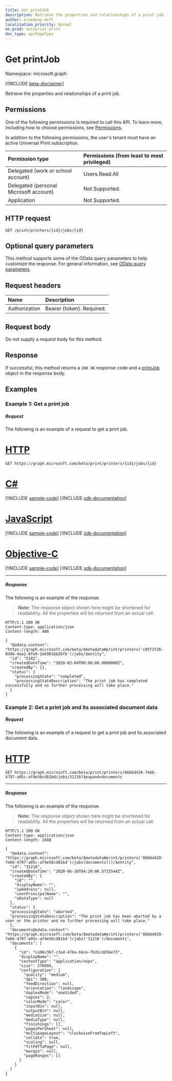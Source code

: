 ```yaml
---
title: Get printJob
description: Retrieve the properties and relationships of a print job.
author: braedenp-msft
localization_priority: Normal
ms.prod: universal-print
doc_type: apiPageType
---
```


# Get printJob

Namespace: microsoft.graph

[!INCLUDE [beta-disclaimer](../../includes/beta-disclaimer.md)]

Retrieve the properties and relationships of a print job.

## Permissions
One of the following permissions is required to call this API. To learn more, including how to choose permissions, see [Permissions](/graph/permissions-reference).

In addition to the following permissions, the user's tenant must have an active Universal Print subscription.

|Permission type | Permissions (from least to most privileged) |
|:---------------|:--------------------------------------------|
|Delegated (work or school account)| Users.Read.All |
|Delegated (personal Microsoft account)|Not Supported.|
|Application|Not Supported.|

## HTTP request
<!-- { "blockType": "ignored" } -->
```http
GET /print/printers/{id}/jobs/{id}
```

## Optional query parameters
This method supports some of the OData query parameters to help customize the response. For general information, see [OData query parameters](/graph/query-parameters).

## Request headers
| Name      |Description|
|:----------|:----------|
| Authorization | Bearer {token}. Required. |

## Request body
Do not supply a request body for this method.
## Response
If successful, this method returns a `200 OK` response code and a [printJob](../resources/printjob.md) object in the response body.
## Examples

### Example 1: Get a print job

##### Request
The following is an example of a request to get a print job.

# [HTTP](#tab/http)
<!-- {
  "blockType": "request",
  "name": "get_printjob"
}-->
```msgraph-interactive
GET https://graph.microsoft.com/beta/print/printers/{id}/jobs/{id}
```
# [C#](#tab/csharp)
[!INCLUDE [sample-code](../includes/snippets/csharp/get-printjob-csharp-snippets.md)]
[!INCLUDE [sdk-documentation](../includes/snippets/snippets-sdk-documentation-link.md)]

# [JavaScript](#tab/javascript)
[!INCLUDE [sample-code](../includes/snippets/javascript/get-printjob-javascript-snippets.md)]
[!INCLUDE [sdk-documentation](../includes/snippets/snippets-sdk-documentation-link.md)]

# [Objective-C](#tab/objc)
[!INCLUDE [sample-code](../includes/snippets/objc/get-printjob-objc-snippets.md)]
[!INCLUDE [sdk-documentation](../includes/snippets/snippets-sdk-documentation-link.md)]

---

##### Response
The following is an example of the response.
>**Note:** The response object shown here might be shortened for readability. All the properties will be returned from an actual call.
<!-- {
  "blockType": "response",
  "truncated": true,
  "@odata.type": "microsoft.graph.printJob"
} -->
```http
HTTP/1.1 200 OK
Content-type: application/json
Content-length: 408

{
  "@odata.context": "https://graph.microsoft.com/beta/$metadata#print/printers('c05f3726-0d4b-4aa1-8fe9-2eb981bb26fb')/jobs/$entity",
  "id": "5182",
  "createdDateTime": "2020-02-04T00:00:00.0000000Z",
  "createdBy": {},
  "status": {
    "processingState": "completed",
    "processingStateDescription": "The print job has completed successfully and no further processing will take place."
  }
}
```

### Example 2: Get a print job and its associated document data

##### Request
The following is an example of a request to get a print job and its associated document data.

# [HTTP](#tab/http)
<!-- {
  "blockType": "request",
  "name": "get_jobs"
}-->
```msgraph-interactive
GET https://graph.microsoft.com/beta/print/printers/86b6d420-7e6b-4797-a05c-af4e56cd81bd/jobs/31216?$expand=documents
```

---

##### Response
The following is an example of the response.
>**Note:** The response object shown here might be shortened for readability. All the properties will be returned from an actual call.
<!-- {
  "blockType": "response",
  "truncated": true,
  "@odata.type": "microsoft.graph.printJob",
  "isCollection": true
} -->
```http
HTTP/1.1 200 OK
Content-type: application/json
Content-length: 1688

{
  "@odata.context": "https://graph.microsoft.com/beta/$metadata#print/printers('86b6d420-7e6b-4797-a05c-af4e56cd81bd')/jobs(documents())/$entity",
  "id": "31216",
  "createdDateTime": "2020-06-26T04:20:06.5715544Z",
  "createdBy": {
    "id": "",
    "displayName": "",
    "ipAddress": null,
    "userPrincipalName": "",
    "oDataType": null
  },
  "status": {
  "processingState": "aborted",
  "processingStateDescription": "The print job has been aborted by a user or the printer and no further processing will take place."
  },
  "documents@odata.context": "https://graph.microsoft.com/beta/$metadata#print/printers('86b6d420-7e6b-4797-a05c-af4e56cd81bd')/jobs('31216')/documents",
  "documents": [
    {
      "id": "ca96c367-c3ad-478a-bbce-fbd1cd856e73",
      "displayName": "",
      "contentType": "application/oxps",
      "size": 276604,
      "configuration": {
        "quality": "medium",
        "dpi": 300,
        "feedDirection": null,
        "orientation": "landscape",
        "duplexMode": "oneSided",
        "copies": 2,
        "colorMode": "color",
        "inputBin": null,
        "outputBin": null,
        "mediaSize": null,
        "mediaType": null,
        "finishings": [],
        "pagesPerSheet": null,
        "multipageLayout": "clockwiseFromTopLeft",
        "collate": true,
        "scaling": null,
        "fitPdfToPage": null,
        "margin": null,
        "pageRanges": []
      }
    }
  ]
}
```

<!-- uuid: 8fcb5dbc-d5aa-4681-8e31-b001d5168d79
2015-10-25 14:57:30 UTC -->
<!-- {
  "type": "#page.annotation",
  "description": "Get printJob",
  "keywords": "",
  "section": "documentation",
  "tocPath": ""
}-->
